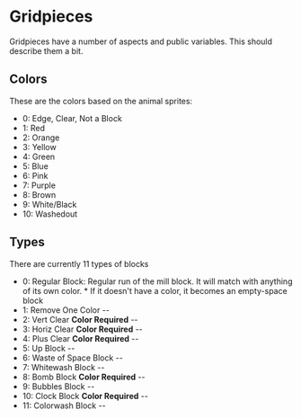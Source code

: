 #  Gridpieces

Gridpieces have a number of aspects and public variables.  This should describe them a bit.


## Colors

These are the colors based on the animal sprites:


  *  0:  Edge, Clear, Not a Block
  *  1:  Red
  *  2:  Orange
  *  3:  Yellow
  *  4:  Green
  *  5:  Blue
  *  6:  Pink
  *  7:  Purple
  *  8:  Brown
  *  9:  White/Black
  * 10:  Washedout

## Types

There are currently 11 types of blocks

  *  0:  Regular Block:  Regular run of the mill block.  It will match with anything of its own color.
    *  If it doesn't have a color, it becomes an empty-space block
  *  1:  Remove One Color --
  *  2:  Vert Clear  **Color Required**  --
  *  3:  Horiz Clear  **Color Required**  -- 
  *  4:  Plus Clear  **Color Required**  -- 
  *  5:  Up Block  -- 
  *  6:  Waste of Space Block  -- 
  *  7:  Whitewash Block  -- 
  *  8:  Bomb Block  **Color Required**  -- 
  *  9:  Bubbles Block  -- 
  * 10:  Clock Block **Color Required**  -- 
  * 11:  Colorwash Block  -- 
